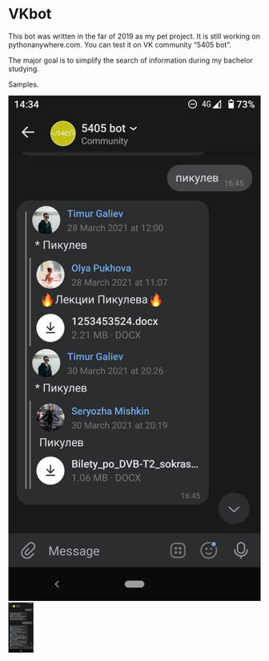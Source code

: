 # VKbot

This bot was written in the far of 2019 as my pet project. It is still working on pythonanywhere.com. You can test it on VK community “5405 bot”. 

The major goal is to simplify the search of information during my bachelor studying. 

Samples.

<img src="https://github.com/timurgaliev/VKbot/blob/main/images/Screenshot_20220211-143436.png">

<img src="https://github.com/timurgaliev/VKbot/blob/main/images/Screenshot_20220211-143504.png"  height="100">


